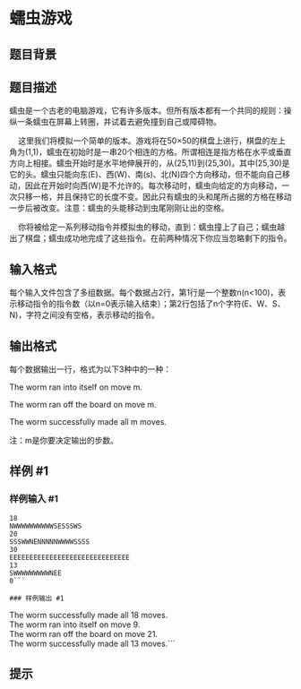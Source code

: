 # 蠕虫游戏

## 题目背景



## 题目描述

蠕虫是一个古老的电脑游戏，它有许多版本。但所有版本都有一个共同的规则：操纵一条蠕虫在屏幕上转圈，并试着去避免撞到自己或障碍物。 

    这里我们将模拟一个简单的版本。游戏将在50×50的棋盘上进行，棋盘的左上角为(1,1)，蠕虫在初始时是一串20个相连的方格。所谓相连是指方格在水平或垂直方向上相接。蠕虫开始时是水平地伸展开的，从(25,11)到(25,30)。其中(25,30)是它的头。蠕虫只能向东(E)、西(W)、南(s)、北(N)四个方向移动，但不能向自己移动，因此在开始时向西(W)是不允许的。每次移动时，蠕虫向给定的方向移动，一次只移一格，并且保持它的长度不变。因此只有蠕虫的头和尾所占据的方格在移动一步后被改变。注意：蠕虫的头能移动到虫尾刚刚让出的空格。 

    你将被给定一系列移动指令并模拟虫的移动，直到：蠕虫撞上了自己；蠕虫越出了棋盘；蠕虫成功地完成了这些指令。在前两种情况下你应当忽略剩下的指令。


## 输入格式

每个输入文件包含了多组数据。每个数据占2行，第1行是一个整数n(n<100)，表示移动指令的指令数（以n=0表示输入结束）；第2行包括了n个字符(E、W、S、N)，字符之间没有空格，表示移动的指令。


## 输出格式

每个数据输出一行，格式为以下3种中的一种： 

The worm ran into itself on move m. 

The worm ran off the board on move m. 

The worm successfully made all m moves.

注：m是你要决定输出的步数。


## 样例 #1

### 样例输入 #1
```
18 
NWWWWWWWWWWSESSSWS 
20 
SSSWWNENNNNNWWWWSSSS 
30 
EEEEEEEEEEEEEEEEEEEEEEEEEEEEEE 
13 
SWWWWWWWWWNEE 
0```

### 样例输出 #1

```
The worm successfully made all 18 moves. 
The worm ran into itself on move 9. 
The worm ran off the board on move 21. 
The worm successfully made all 13 moves.```

## 提示


